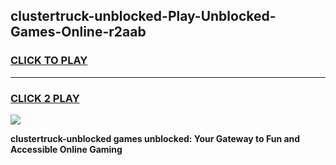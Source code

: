 
## clustertruck-unblocked-Play-Unblocked-Games-Online-r2aab
<h3>
<a href="https://premium76.site?title=clustertruck-unblocked&ref=25A">CLICK TO PLAY</a></h3>
<hr>

<h3>
<a href="https://premium76.site?title=clustertruck-unblocked&ref=25A">CLICK 2 PLAY</a>
  
</h3>

<a href="https://premium76.site?title=clustertruck-unblocked&ref=25A"><img src="https://clearcache.store/games.png"></a>


**clustertruck-unblocked games unblocked: Your Gateway to Fun and Accessible Online Gaming**
